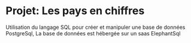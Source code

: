 #  Projet: Les pays en chiffres
Utilisation du langage SQL pour créer et manipuler une base de données PostgreSql,
La base de données est hébergée sur un saas ElephantSql
